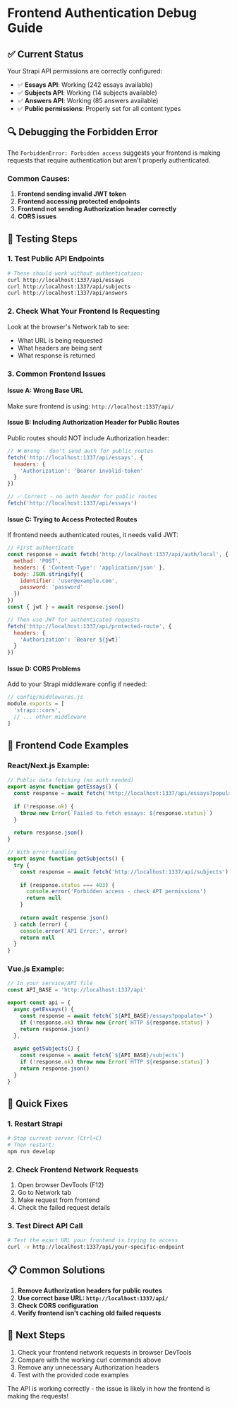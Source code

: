 # Frontend Authentication Debug Guide

## ✅ Current Status

Your Strapi API permissions are correctly configured:

- ✅ **Essays API**: Working (242 essays available)
- ✅ **Subjects API**: Working (14 subjects available)  
- ✅ **Answers API**: Working (85 answers available)
- ✅ **Public permissions**: Properly set for all content types

## 🔍 Debugging the Forbidden Error

The `ForbiddenError: Forbidden access` suggests your frontend is making requests that require authentication but aren't properly authenticated.

### Common Causes:

1. **Frontend sending invalid JWT token**
2. **Frontend accessing protected endpoints**
3. **Frontend not sending Authorization header correctly**
4. **CORS issues**

## 🧪 Testing Steps

### 1. Test Public API Endpoints
```bash
# These should work without authentication:
curl http://localhost:1337/api/essays
curl http://localhost:1337/api/subjects  
curl http://localhost:1337/api/answers
```

### 2. Check What Your Frontend Is Requesting
Look at the browser's Network tab to see:
- What URL is being requested
- What headers are being sent
- What response is returned

### 3. Common Frontend Issues

#### **Issue A: Wrong Base URL**
Make sure frontend is using: `http://localhost:1337/api/`

#### **Issue B: Including Authorization Header for Public Routes**
Public routes should NOT include Authorization header:
```javascript
// ❌ Wrong - don't send auth for public routes
fetch('http://localhost:1337/api/essays', {
  headers: {
    'Authorization': 'Bearer invalid-token'
  }
})

// ✅ Correct - no auth header for public routes  
fetch('http://localhost:1337/api/essays')
```

#### **Issue C: Trying to Access Protected Routes**
If frontend needs authenticated routes, it needs valid JWT:
```javascript
// First authenticate
const response = await fetch('http://localhost:1337/api/auth/local', {
  method: 'POST',
  headers: { 'Content-Type': 'application/json' },
  body: JSON.stringify({
    identifier: 'user@example.com',
    password: 'password'
  })
})
const { jwt } = await response.json()

// Then use JWT for authenticated requests
fetch('http://localhost:1337/api/protected-route', {
  headers: {
    'Authorization': `Bearer ${jwt}`
  }
})
```

#### **Issue D: CORS Problems**
Add to your Strapi middleware config if needed:
```javascript
// config/middlewares.js
module.exports = [
  'strapi::cors',
  // ... other middleware
]
```

## 🔧 Frontend Code Examples

### React/Next.js Example:
```javascript
// Public data fetching (no auth needed)
export async function getEssays() {
  const response = await fetch('http://localhost:1337/api/essays?populate=subjects')
  
  if (!response.ok) {
    throw new Error(`Failed to fetch essays: ${response.status}`)
  }
  
  return response.json()
}

// With error handling
export async function getSubjects() {
  try {
    const response = await fetch('http://localhost:1337/api/subjects')
    
    if (response.status === 403) {
      console.error('Forbidden access - check API permissions')
      return null
    }
    
    return await response.json()
  } catch (error) {
    console.error('API Error:', error)
    return null
  }
}
```

### Vue.js Example:
```javascript
// In your service/API file
const API_BASE = 'http://localhost:1337/api'

export const api = {
  async getEssays() {
    const response = await fetch(`${API_BASE}/essays?populate=*`)
    if (!response.ok) throw new Error(`HTTP ${response.status}`)
    return response.json()
  },
  
  async getSubjects() {
    const response = await fetch(`${API_BASE}/subjects`)
    if (!response.ok) throw new Error(`HTTP ${response.status}`)
    return response.json()
  }
}
```

## 🚨 Quick Fixes

### 1. Restart Strapi
```bash
# Stop current server (Ctrl+C)
# Then restart:
npm run develop
```

### 2. Check Frontend Network Requests
1. Open browser DevTools (F12)
2. Go to Network tab
3. Make request from frontend
4. Check the failed request details

### 3. Test Direct API Call
```bash
# Test the exact URL your frontend is trying to access
curl -v http://localhost:1337/api/your-specific-endpoint
```

## 📋 Common Solutions

1. **Remove Authorization headers for public routes**
2. **Use correct base URL: `http://localhost:1337/api/`**
3. **Check CORS configuration**
4. **Verify frontend isn't caching old failed requests**

## 🎯 Next Steps

1. Check your frontend network requests in browser DevTools
2. Compare with the working curl commands above
3. Remove any unnecessary Authorization headers
4. Test with the provided code examples

The API is working correctly - the issue is likely in how the frontend is making the requests!
